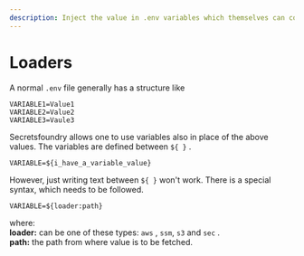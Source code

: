 ```yaml
---
description: Inject the value in .env variables which themselves can contain variables
---
```


# Loaders

A normal `.env` file generally has a structure like

```text
VARIABLE1=Value1
VARIABLE2=Value2
VARIABLE3=Vaule3
```

Secretsfoundry allows one to use variables also in place of the above values. The variables are defined between `${ }` .

```text
VARIABLE=${i_have_a_variable_value}
```

However, just writing text between `${ }` won't work. There is a special syntax, which needs to be followed.

```text
VARIABLE=${loader:path}
```

where:  
**loader:** can be one of these types: `aws` , `ssm`, `s3` and `sec` .  
**path:** the path from where value is to be fetched.
